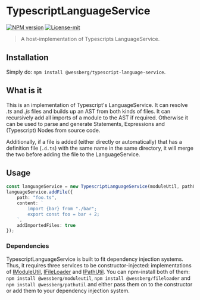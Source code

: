 # TypescriptLanguageService
[![NPM version][npm-version-image]][npm-version-url]
[![License-mit][license-mit-image]][license-mit-url]

[license-mit-url]: https://opensource.org/licenses/MIT

[license-mit-image]: https://img.shields.io/badge/License-MIT-yellow.svg

[npm-version-url]: https://www.npmjs.com/package/@wessberg/typescript-language-service

[npm-version-image]: https://badge.fury.io/js/%40wessberg%2Ftypescript-language-service.svg

> A host-implementation of Typescripts LanguageService.

## Installation
Simply do: `npm install @wessberg/typescript-language-service`.

## What is it

This is an implementation of Typescript's LanguageService. It can resolve *.ts* and *.js* files and builds up an AST from both kinds of files.
It can recursively add all imports of a module to the AST if required. Otherwise it can be used to parse and generate Statements, Expressions and (Typescript) Nodes from source code.

Additionally, if a file is added (either directly or automatically) that has a definition file (`.d.ts`) with the same name in the same directory, it will merge the two before adding the file to the LanguageService.

## Usage
```typescript
const languageService = new TypescriptLanguageService(moduleUtil, pathUtil, fileLoader);
languageService.addFile({
	path: "foo.ts",
	content: `
		import {bar} from "./bar";
		export const foo = bar + 2;
	`,
	addImportedFiles: true
});
```

### Dependencies

TypescriptLanguageService is built to fit dependency injection systems. Thus, it requires three services to be constructor-injected: implementations of [IModuleUtil](https://github.com/wessberg/moduleutil), [IFileLoader](https://github.com/wessberg/fileloader) and [IPathUtil](https://github.com/wessberg/pathutil).
You can npm-install both of them: `npm install @wessberg/moduleutil`, `npm install @wessberg/fileloader` and `npm install @wessberg/pathutil` and either pass them on to the constructor or add them to your dependency injection system.